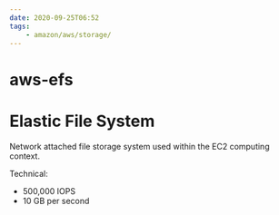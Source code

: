 ```yaml
---
date: 2020-09-25T06:52
tags:
    - amazon/aws/storage/
---
```


# aws-efs

# Elastic File System

Network attached file storage system used within the EC2 computing context.

Technical:  
* 500,000 IOPS
* 10 GB per second




